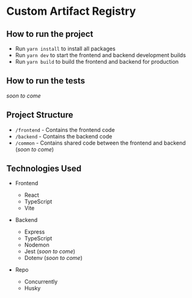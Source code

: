 # Custom Artifact Registry

## How to run the project
- Run `yarn install` to install all packages
- Run `yarn dev` to start the frontend and backend development builds
- Run `yarn build` to build the frontend and backend for production

## How to run the tests
_soon to come_

## Project Structure
- `/frontend` - Contains the frontend code
- `/backend` - Contains the backend code
- `/common` - Contains shared code between the frontend and backend (_soon to come_)

## Technologies Used
- Frontend
  - React
  - TypeScript
  - Vite

- Backend
  - Express
  - TypeScript
  - Nodemon
  - Jest (_soon to come_)
  - Dotenv (_soon to come_)

- Repo
  - Concurrently
  - Husky
